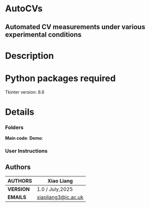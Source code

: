 # AutoCVs

## Automated CV measurements under various experimental conditions 

# Description


# Python packages required 
Tkinter version: 8.6 <br>


# Details
### Folders
**Main code**: 
**Demo**: 

### User Instructions


## Authors

| **AUTHORS** |Xiao Liang            |
|-------------|----------------------|
| **VERSION** | 1.0 / July,2025                               |
| **EMAILS**  | xiaoliang3@ic.ac.uk                         |

